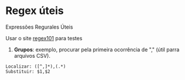 # Regex úteis

Expressões Regurales Úteis

Usar o site [regex101](https://regex101.com/) para testes

1. **Grupos**: exemplo, procurar pela primeira ocorrência de "," (útil parra arquivos CSV).
```
Localizar: ([^,]*),(.*)
Substituir: $1,$2
```
